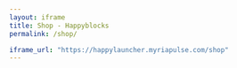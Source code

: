 ```yaml
---
layout: iframe
title: Shop - Happyblocks
permalink: /shop/

iframe_url: "https://happylauncher.myriapulse.com/shop" 
---
```

